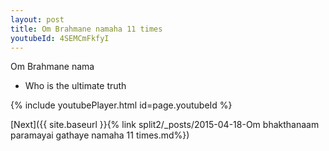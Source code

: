 ```yaml
---
layout: post
title: Om Brahmane namaha 11 times
youtubeId: 4SEMCmFkfyI
---
```

 
 
Om Brahmane nama 
 
 -  Who is the ultimate truth 
 
  
 
  
 
 
 
 
 
 


{% include youtubePlayer.html id=page.youtubeId %}
 
[Next]({{ site.baseurl }}{% link  split2/_posts/2015-04-18-Om bhakthanaam paramayai gathaye namaha 11 times.md%})
 
